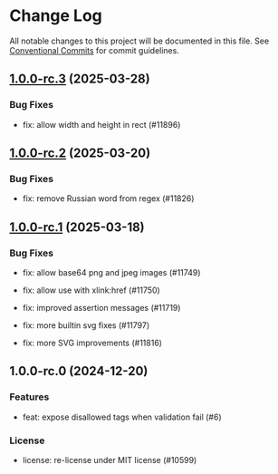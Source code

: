 # Change Log

All notable changes to this project will be documented in this file.
See [Conventional Commits](https://conventionalcommits.org) for commit guidelines.

## [1.0.0-rc.3](https://github.com/ExodusMovement/exodus-hydra/compare/@exodus/svg-safe@1.0.0-rc.2...@exodus/svg-safe@1.0.0-rc.3) (2025-03-28)

### Bug Fixes

- fix: allow width and height in rect (#11896)

## [1.0.0-rc.2](https://github.com/ExodusMovement/exodus-hydra/compare/@exodus/svg-safe@1.0.0-rc.1...@exodus/svg-safe@1.0.0-rc.2) (2025-03-20)

### Bug Fixes

- fix: remove Russian word from regex (#11826)

## [1.0.0-rc.1](https://github.com/ExodusMovement/exodus-hydra/compare/@exodus/svg-safe@1.0.0-rc.0...@exodus/svg-safe@1.0.0-rc.1) (2025-03-18)

### Bug Fixes

- fix: allow base64 png and jpeg images (#11749)

- fix: allow use with xlink:href (#11750)

- fix: improved assertion messages (#11719)

- fix: more builtin svg fixes (#11797)

- fix: more SVG improvements (#11816)

## 1.0.0-rc.0 (2024-12-20)

### Features

- feat: expose disallowed tags when validation fail (#6)

### License

- license: re-license under MIT license (#10599)
